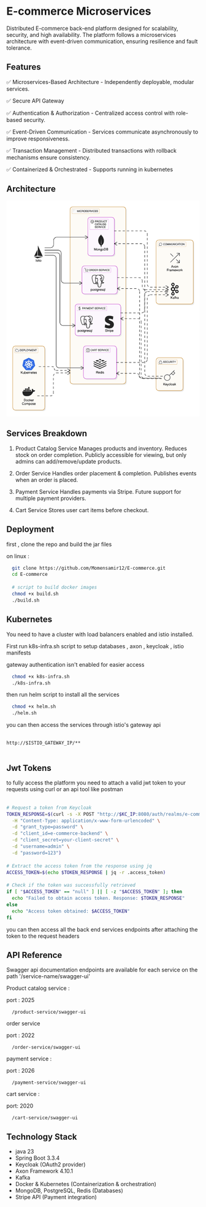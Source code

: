 
# E-commerce Microservices

Distributed E-commerce back-end platform designed for scalability, security, and high availability. The platform follows a microservices architecture with event-driven communication, ensuring resilience and fault tolerance.
## Features

✅ Microservices-Based Architecture - Independently deployable, modular services.

✅ Secure API Gateway

✅ Authentication & Authorization - Centralized access control with role-based security.

✅ Event-Driven Communication - Services communicate asynchronously to improve responsiveness.

✅ Transaction Management - Distributed transactions with rollback mechanisms ensure consistency.

✅ Containerized & Orchestrated - Supports running in kubernetes

## Architecture
![Alt text](architecture/diagram-export-2-27-2025-6_53_21-PM.png)

## Services Breakdown

1. Product Catalog Service
   Manages products and inventory.
   Reduces stock on order completion.
   Publicly accessible for viewing, but only admins can add/remove/update products.

2. Order Service
   Handles order placement & completion.
   Publishes events when an order is placed.


3. Payment Service
   Handles payments via Stripe.
   Future support for multiple payment providers.

4. Cart Service
   Stores user cart items before checkout.
## Deployment

first , clone the repo and build the jar files

on linux :

```bash
  git clone https://github.com/Momensamir12/E-commerce.git
  cd E-commerce

  # script to build docker images
  chmod +x build.sh
  ./build.sh
```


Kubernetes
-
You need to have a cluster with load balancers enabled and istio installed.

First run k8s-infra.sh script to setup databases , axon , keycloak , istio manifests

gateway authentication isn't enabled for easier access

```bash
  chmod +x k8s-infra.sh
  ./k8s-infra.sh 
```
then run helm script to install all the services

```bash
  chmod +x helm.sh
  ./helm.sh 
```
you can then access the services through istio's gateway api
```http

http://$ISTIO_GATEWAY_IP/** 
  
```
Jwt Tokens
-
to fully access the platform you need to attach a valid jwt token to your requests using curl or an api tool like postman

```bash

# Request a token from Keycloak
TOKEN_RESPONSE=$(curl -s -X POST "http://$KC_IP:8080/auth/realms/e-commerce/protocol/openid-connect/token" \
  -H "Content-Type: application/x-www-form-urlencoded" \
  -d "grant_type=password" \
  -d "client_id=e-commerce-backend" \
  -d "client_secret=your-client-secret" \
  -d "username=admin" \
  -d "password=123")

# Extract the access token from the response using jq
ACCESS_TOKEN=$(echo $TOKEN_RESPONSE | jq -r .access_token)

# Check if the token was successfully retrieved
if [ "$ACCESS_TOKEN" == "null" ] || [ -z "$ACCESS_TOKEN" ]; then
  echo "Failed to obtain access token. Response: $TOKEN_RESPONSE"
else
  echo "Access token obtained: $ACCESS_TOKEN"
fi
```

you can then access all the back end services endpoints after attaching the token to the request headers


## API Reference

Swagger api documentation endpoints are available for each service on the path
'/service-name/swagger-ui'

Product catalog service :

port : 2025
```http
  /product-service/swagger-ui
```
order service

port : 2022
```http
  /order-service/swagger-ui
```
payment service :

port : 2026
```http
  /payment-service/swagger-ui
```
cart service :

port: 2020
```http
  /cart-service/swagger-ui
```



## Technology Stack

- java 23
- Spring Boot 3.3.4
- Keycloak (OAuth2 provider)
- Axon Framework 4.10.1
- Kafka
- Docker & Kubernetes (Containerization & orchestration)
- MongoDB, PostgreSQL, Redis (Databases)
- Stripe API (Payment integration)
